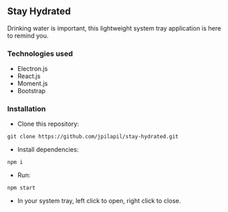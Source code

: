 ## Stay Hydrated

Drinking water is important, this lightweight system tray application is here to remind you.

### Technologies used

- Electron.js
- React.js
- Moment.js
- Bootstrap

### Installation

- Clone this repository:
<pre><code>git clone https://github.com/jpilapil/stay-hydrated.git
</code></pre>

- Install dependencies:
<pre><code>npm i
</code></pre>

- Run:
<pre><code>npm start
</code></pre>

- In your system tray, left click to open, right click to close.
